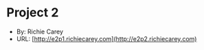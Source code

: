 # Project 2

-   By: Richie Carey
-   URL: [http://e2p1.richiecarey.com](http://e2p2.richiecarey.com)
